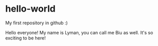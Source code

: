 # hello-world
My first repository in github :)

Hello everyone! My name is Lyman, you can call me Biu as well. It's so exciting to be here! 
